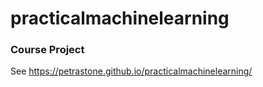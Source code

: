 # practicalmachinelearning

### Course Project

See <a href="https://petrastone.github.io/practicalmachinelearning/" target="_blank">https://petrastone.github.io/practicalmachinelearning/</a>